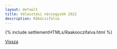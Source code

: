 ```yaml
---
layout: default
title: Választási névjegyzék 2022
description: Rákóczifalva
---
```


{% include settlementHTMLs/Raakooczifalva.html %}

[Vissza](../)
